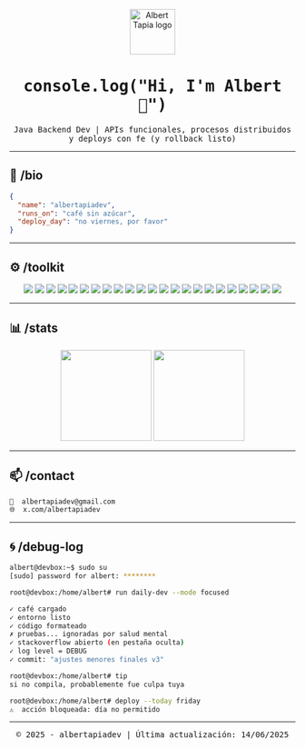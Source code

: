 <!-- 🟩 INICIO DE TERMINAL STYLED README 🟩 -->

<p align="center">
  <img src="https://cdn-icons-png.flaticon.com/512/7069/7069922.png" width="80" alt="Albert Tapia logo" />
</p>

<h1 align="center">
  <samp>console.log("Hi, I'm Albert 👋")</samp>
</h1>

<p align="center">
  <samp>Java Backend Dev | APIs funcionales, procesos distribuidos y deploys con fe (y rollback listo)</samp>
</p>

---

## 🧬 /bio

```json
{
  "name": "albertapiadev",
  "runs_on": "café sin azúcar",
  "deploy_day": "no viernes, por favor"
}
```

---

## ⚙️ /toolkit

<p align="center">

<!-- Lenguajes -->
<img src="https://img.shields.io/badge/Java-05122A?style=flat&logo=openjdk" />
<img src="https://img.shields.io/badge/SQL-05122A?style=flat&logo=mysql" />
<img src="https://img.shields.io/badge/Bash-05122A?style=flat&logo=gnubash" />
<img src="https://img.shields.io/badge/GraphQL-05122A?style=flat&logo=graphql" />

<!-- Frameworks -->
<img src="https://img.shields.io/badge/Spring_Boot-05122A?style=flat&logo=spring-boot" />
<img src="https://img.shields.io/badge/Hibernate-05122A?style=flat&logo=hibernate" />
<img src="https://img.shields.io/badge/Kafka-05122A?style=flat&logo=apache-kafka" />
<img src="https://img.shields.io/badge/JUnit5-05122A?style=flat&logo=testing-library" />

<!-- DevOps -->
<img src="https://img.shields.io/badge/Docker-05122A?style=flat&logo=docker" />
<img src="https://img.shields.io/badge/Kubernetes-05122A?style=flat&logo=kubernetes" />
<img src="https://img.shields.io/badge/Swagger-05122A?style=flat&logo=swagger" />
<img src="https://img.shields.io/badge/SonarQube-05122A?style=flat&logo=sonarqube" />

<!-- Bases de Datos -->
<img src="https://img.shields.io/badge/PostgreSQL-05122A?style=flat&logo=postgresql" />
<img src="https://img.shields.io/badge/MongoDB-05122A?style=flat&logo=mongodb" />
<img src="https://img.shields.io/badge/Oracle-05122A?style=flat&logo=oracle&logoColor=F80000" />
<img src="https://img.shields.io/badge/MySQL-05122A?style=flat&logo=mysql" />

<!-- Cloud -->
<img src="https://img.shields.io/badge/AWS-05122A?style=flat&logo=amazon-aws&logoColor=FF9900" />
<img src="https://img.shields.io/badge/Azure-05122A?style=flat&logo=microsoft-azure&logoColor=0078D4" />
<img src="https://img.shields.io/badge/Heroku-05122A?style=flat&logo=heroku" />

<!-- Herramientas -->
<img src="https://img.shields.io/badge/Postman-05122A?style=flat&logo=postman" />
<img src="https://img.shields.io/badge/GitHub-05122A?style=flat&logo=github" />
<img src="https://img.shields.io/badge/GitLab-05122A?style=flat&logo=gitlab" />
<img src="https://img.shields.io/badge/Bitbucket-05122A?style=flat&logo=bitbucket" />

</p>

---

## 📊 /stats

<p align="center">
  <img height="160em" src="https://github-readme-stats.vercel.app/api?username=albertapiadev&show_icons=true&theme=github_dark&hide_border=true&count_private=true" />
  <img height="160em" src="https://github-readme-stats.vercel.app/api/top-langs/?username=albertapiadev&layout=compact&theme=github_dark&hide_border=true" />
</p>

---

## 📫 /contact

```bash
📧  albertapiadev@gmail.com
🌐  x.com/albertapiadev
```

---

## 🌀 /debug-log

```bash
albert@devbox:~$ sudo su
[sudo] password for albert: ********

root@devbox:/home/albert# run daily-dev --mode focused

✓ café cargado
✓ entorno listo
✓ código formateado
✗ pruebas... ignoradas por salud mental
✓ stackoverflow abierto (en pestaña oculta)
✓ log level = DEBUG
✓ commit: "ajustes menores finales v3"

root@devbox:/home/albert# tip
si no compila, probablemente fue culpa tuya

root@devbox:/home/albert# deploy --today friday
⚠️  acción bloqueada: día no permitido
```

---

<p align="center">
  <samp>© 2025 - albertapiadev | Última actualización: 14/06/2025</samp>
</p>

<!-- 🟥 FIN DE TERMINAL STYLED README 🟥 -->
